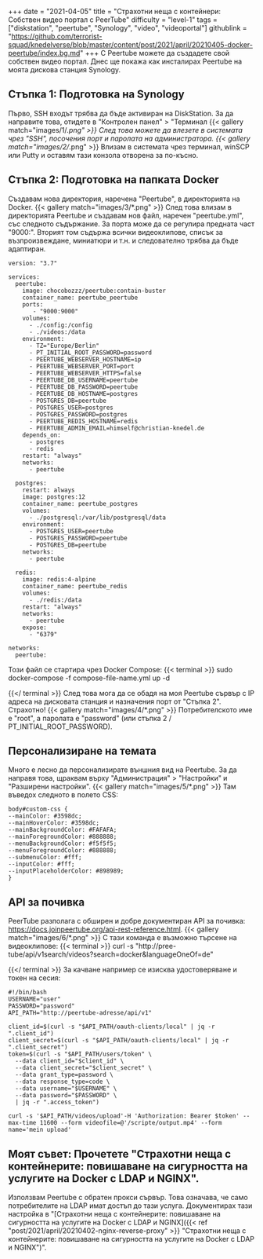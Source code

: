 +++
date = "2021-04-05"
title = "Страхотни неща с контейнери: Собствен видео портал с PeerTube"
difficulty = "level-1"
tags = ["diskstation", "peertube", "Synology", "video", "videoportal"]
githublink = "https://github.com/terrorist-squad/knedelverse/blob/master/content/post/2021/april/20210405-docker-peertube/index.bg.md"
+++
С Peertube можете да създадете свой собствен видео портал. Днес ще покажа как инсталирах Peertube на моята дискова станция Synology.
## Стъпка 1: Подготовка на Synology
Първо, SSH входът трябва да бъде активиран на DiskStation. За да направите това, отидете в "Контролен панел" > "Терминал
{{< gallery match="images/1/*.png" >}}
След това можете да влезете в системата чрез "SSH", посочения порт и паролата на администратора.
{{< gallery match="images/2/*.png" >}}
Влизам в системата чрез терминал, winSCP или Putty и оставям тази конзола отворена за по-късно.
## Стъпка 2: Подготовка на папката Docker
Създавам нова директория, наречена "Peertube", в директорията на Docker.
{{< gallery match="images/3/*.png" >}}
След това влизам в директорията Peertube и създавам нов файл, наречен "peertube.yml", със следното съдържание. За порта може да се регулира предната част "9000:". Вторият том съдържа всички видеоклипове, списък за възпроизвеждане, миниатюри и т.н. и следователно трябва да бъде адаптиран.
```
version: "3.7"

services:
  peertube:
    image: chocobozzz/peertube:contain-buster
    container_name: peertube_peertube
    ports:
       - "9000:9000"
    volumes:
      - ./config:/config
      - ./videos:/data
    environment:
      - TZ="Europe/Berlin"
      - PT_INITIAL_ROOT_PASSWORD=password
      - PEERTUBE_WEBSERVER_HOSTNAME=ip
      - PEERTUBE_WEBSERVER_PORT=port
      - PEERTUBE_WEBSERVER_HTTPS=false
      - PEERTUBE_DB_USERNAME=peertube
      - PEERTUBE_DB_PASSWORD=peertube
      - PEERTUBE_DB_HOSTNAME=postgres
      - POSTGRES_DB=peertube
      - POSTGRES_USER=postgres
      - POSTGRES_PASSWORD=postgres
      - PEERTUBE_REDIS_HOSTNAME=redis
      - PEERTUBE_ADMIN_EMAIL=himself@christian-knedel.de
    depends_on:
      - postgres
      - redis
    restart: "always"
    networks:
      - peertube

  postgres:
    restart: always
    image: postgres:12
    container_name: peertube_postgres
    volumes:
      - ./postgresql:/var/lib/postgresql/data
    environment:
      - POSTGRES_USER=peertube
      - POSTGRES_PASSWORD=peertube
      - POSTGRES_DB=peertube
    networks:
      - peertube

  redis:
    image: redis:4-alpine
    container_name: peertube_redis
    volumes:
      - ./redis:/data
    restart: "always"
    networks:
      - peertube
    expose:
      - "6379"

networks:
  peertube:

```
Този файл се стартира чрез Docker Compose:
{{< terminal >}}
sudo docker-compose -f compose-file-name.yml up -d

{{</ terminal >}}
След това мога да се обадя на моя Peertube сървър с IP адреса на дисковата станция и назначения порт от "Стъпка 2". Страхотно!
{{< gallery match="images/4/*.png" >}}
Потребителското име е "root", а паролата е "password" (или стъпка 2 / PT_INITIAL_ROOT_PASSWORD).
## Персонализиране на темата
Много е лесно да персонализирате външния вид на Peertube. За да направя това, щраквам върху "Администрация" > "Настройки" и "Разширени настройки".
{{< gallery match="images/5/*.png" >}}
Там въведох следното в полето CSS:
```
body#custom-css {
--mainColor: #3598dc;
--mainHoverColor: #3598dc;
--mainBackgroundColor: #FAFAFA;
--mainForegroundColor: #888888;
--menuBackgroundColor: #f5f5f5;
--menuForegroundColor: #888888;
--submenuColor: #fff;
--inputColor: #fff;
--inputPlaceholderColor: #898989;
}

```

## API за почивка
PeerTube разполага с обширен и добре документиран API за почивка: https://docs.joinpeertube.org/api-rest-reference.html.
{{< gallery match="images/6/*.png" >}}
С тази команда е възможно търсене на видеоклипове:
{{< terminal >}}
curl -s "http://pree-tube/api/v1search/videos?search=docker&languageOneOf=de"

{{</ terminal >}}
За качване например се изисква удостоверяване и токен на сесия:
```
#!/bin/bash
USERNAME="user"
PASSWORD="password"
API_PATH="http://peertube-adresse/api/v1"

client_id=$(curl -s "$API_PATH/oauth-clients/local" | jq -r ".client_id")
client_secret=$(curl -s "$API_PATH/oauth-clients/local" | jq -r ".client_secret")
token=$(curl -s "$API_PATH/users/token" \
  --data client_id="$client_id" \
  --data client_secret="$client_secret" \
  --data grant_type=password \
  --data response_type=code \
  --data username="$USERNAME" \
  --data password="$PASSWORD" \
  | jq -r ".access_token")

curl -s '$API_PATH/videos/upload'-H 'Authorization: Bearer $token' --max-time 11600 --form videofile=@'/scripte/output.mp4' --form name='mein upload' 

```

## Моят съвет: Прочетете "Страхотни неща с контейнерите: повишаване на сигурността на услугите на Docker с LDAP и NGINX".
Използвам Peertube с обратен прокси сървър. Това означава, че само потребителите на LDAP имат достъп до тази услуга. Документирах тази настройка в "[Страхотни неща с контейнерите: повишаване на сигурността на услугите на Docker с LDAP и NGINX]({{< ref "post/2021/april/20210402-nginx-reverse-proxy" >}} "Страхотни неща с контейнерите: повишаване на сигурността на услугите на Docker с LDAP и NGINX")".
